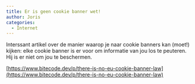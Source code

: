 ```yaml
---
title: Er is geen cookie banner wet!
author: Joris
categories:
  - Internet
---
```

Interssant artikel over de manier waarop je naar cookie banners kan (moet!) kijken: elke cookie banner is er voor om informatie van jou los te peuteren. Hij is er niet om jou te beschermen.

[https://www.bitecode.dev/p/there-is-no-eu-cookie-banner-law](https://www.bitecode.dev/p/there-is-no-eu-cookie-banner-law)
